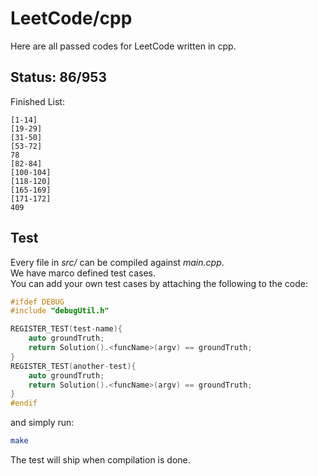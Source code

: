 # LeetCode/cpp

Here are all passed codes for LeetCode written in cpp.

## Status: 86/953

Finished List:

	[1-14]
	[19-29]
	[31-50]
	[53-72]
	78
	[82-84]
	[100-104]
	[118-120]
	[165-169]
	[171-172]
	409


## Test

Every file in _src/_ can be compiled against _main.cpp_.  
We have marco defined test cases.   
You can add your own test cases by attaching the following to the code:  

```cpp
#ifdef DEBUG
#include "debugUtil.h"

REGISTER_TEST(test-name){
    auto groundTruth;
    return Solution().<funcName>(argv) == groundTruth;
}
REGISTER_TEST(another-test){
    auto groundTruth;
    return Solution().<funcName>(argv) == groundTruth;
}
#endif
```

and simply run:

```sh
make
```

The test will ship when compilation is done.